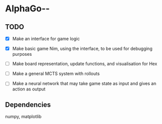# AlphaGo--


## TODO

- [x] Make an interface for game logic
- [x] Make basic game Nim, using the interface, to be used for debugging purposes
- [ ] Make board representation, update functions, and visualisation for Hex
- [ ] Make a general MCTS system with rollouts
- [ ] Make a neural network that may take game state as input and gives an action as output


## Dependencies

numpy, matplotlib

